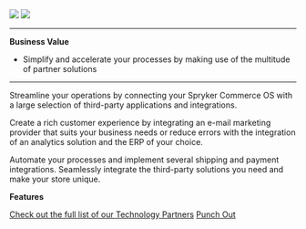 <div class='feature-text'>
    <div class='feature-images'>
    <img class="light-mode" src="https://spryker.s3.eu-central-1.amazonaws.com/docs/Document+360/Capabilities+icons/light/Technology+Partner+Integrations.svg"/>
    <img class="dark-mode" src="https://spryker.s3.eu-central-1.amazonaws.com/docs/Document+360/Capabilities+icons/dark/integration.svg"/>
    </div>
    <div class="feature-text-wrap">

***
**Business Value**
* Simplify and accelerate your processes by making use of the multitude of partner solutions
***
        
Streamline your operations by connecting your Spryker Commerce OS with a large selection of third-party applications and integrations.

Create a rich customer experience by integrating an e-mail marketing provider that suits your business needs or reduce errors with the integration of an analytics solution and the ERP of your choice.

Automate your processes and implement several shipping and payment integrations. Seamlessly integrate the third-party solutions you need and make your store unique.
</div>
</div>

**Features**
<div>
<a class="feature-link" href="https://documentation.spryker.com/docs/partner-integration">Check out the full list of our Technology Partners</a>
<a class="feature-link" href="https://documentation.spryker.com/docs/punchout-201907">Punch Out</a>
</div>
<!--
<map id="map1">
        <area shape="rectangle" coords="3,2,222,106" dragDirection="0" href="https://documentation.spryker.com/industry_partners/performance/akeneo/akeneo.htm" />
        <area shape="rectangle" coords="224,1,477,105" dragDirection="0" href="http://documentation.spryker.com/industry_partners/hosting/metaways.htm" />
        <area shape="rectangle" coords="479,2,711,105" dragDirection="0" href="https://documentation.spryker.com/industry_partners/performance/datavirtuality.htm" />
        <area shape="rectangle" coords="2,107,229,197" dragDirection="0" href="http://documentation.spryker.com/industry_partners/payment/klarna/klarna.htm" />
        <area shape="rectangle" coords="230,106,479,196" dragDirection="0" href="https://documentation.spryker.com/industry_partners/performance/styla.htm" />
        <area shape="rectangle" coords="480,107,713,197" dragDirection="0" href="http://documentation.spryker.com/industry_partners/payment/ratepay/ratepay.htm" />
        <area shape="rectangle" coords="1,199,230,308" dragDirection="0" href="http://documentation.spryker.com/industry_partners/payment/computop/computop.htm" />
        <area shape="rectangle" coords="231,196,480,306" dragDirection="0" href="http://documentation.spryker.com/industry_partners/hosting/continum.htm" />
        <area shape="rectangle" coords="481,198,712,308" dragDirection="0" href="http://documentation.spryker.com/industry_partners/hosting/claranet.htm" />
        <area shape="rectangle" coords="1,310,232,407" dragDirection="0" href="https://documentation.spryker.com/industry_partners/payment/afterpay/afterpay.htm" />
        <area shape="rectangle" coords="234,307,482,408" dragDirection="0" href="https://documentation.spryker.com/industry_partners/performance/econda/econda.htm" />
        <area shape="rectangle" coords="483,309,710,406" dragDirection="0" href="https://documentation.spryker.com/industry_partners/performance/factfinder/factfinder.htm" />
        <area shape="rectangle" coords="1,408,235,501" dragDirection="0" href="https://documentation.spryker.com/industry_partners/payment/payone/payone-v1-1.htm" />
        <area shape="rectangle" coords="237,408,484,502" dragDirection="0" href="https://documentation.spryker.com/industry_partners/performance/mindlab.htm" />
        <area shape="rectangle" coords="483,407,710,503" dragDirection="0" href="https://documentation.spryker.com/industry_partners/performance/channelpilot.htm" />
        <area shape="rectangle" coords="2,500,236,611" dragDirection="0" href="http://documentation.spryker.com/industry_partners/payment/arvato/arvato.htm" />
        <area shape="rectangle" coords="236,502,483,612" dragDirection="0" href="http://documentation.spryker.com/industry_partners/payment/billpay/billpay.htm" />
        <area shape="rectangle" coords="484,503,712,612" dragDirection="0" href="https://documentation.spryker.com/industry_partners/performance/minubo.htm" />
        <area shape="rectangle" coords="3,612,238,721" dragDirection="0" href="http://documentation.spryker.com/industry_partners/payment/heidelpay/heidelpay.htm" />
        <area shape="rectangle" coords="238,611,483,720" dragDirection="0" href="https://documentation.spryker.com/industry_partners/performance/nitrobox.htm" />
        <area shape="rectangle" coords="484,611,711,721" dragDirection="0" href="http://documentation.spryker.com/industry_partners/payment/amazonpay/amazon-pay.htm" />
        <area shape="rectangle" coords="1,720,241,808" dragDirection="0" href="http://documentation.spryker.com/industry_partners/payment/payolution/payolution.htm" />
        <area shape="rectangle" coords="241,723,486,810" dragDirection="0" href="http://documentation.spryker.com/industry_partners/hosting/root360.htm" />
        <area shape="rectangle" coords="486,723,712,807" dragDirection="0" href="http://documentation.spryker.com/industry_partners/payment/braintree/braintree.htm" />
    </map>
-->
<!-- ../../Resources/Images/IP Integrations.png" usemap="#map1 -->
